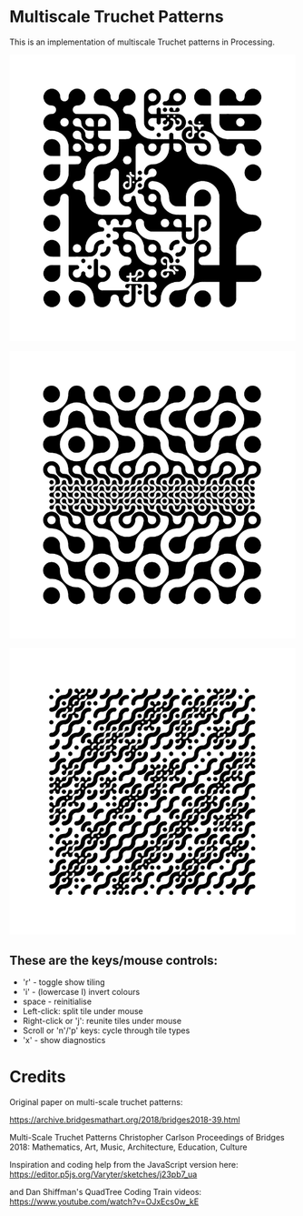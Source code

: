 # Multiscale Truchet Patterns

This is an implementation of multiscale Truchet patterns in Processing.

![screenshot](multiscale-truchet-1.png)

![screenshot](multiscale-truchet-2.png)

![screenshot](multiscale-truchet-3.png)

## These are the keys/mouse controls:

 - 'r' - toggle show tiling
 - 'i' - (lowercase I) invert colours
 - space - reinitialise
 - Left-click: split tile under mouse
 - Right-click or 'j': reunite tiles under mouse
 - Scroll or 'n'/'p' keys: cycle through tile types
 - 'x' - show diagnostics

# Credits

Original paper on multi-scale truchet patterns:

   https://archive.bridgesmathart.org/2018/bridges2018-39.html

   Multi-Scale Truchet Patterns
   Christopher Carlson
   Proceedings of Bridges 2018: Mathematics, Art, Music, Architecture, Education, Culture

   Inspiration and coding help from the JavaScript version here:
      https://editor.p5js.org/Varyter/sketches/j23pb7_ua

   and Dan Shiffman's QuadTree Coding Train videos:
      https://www.youtube.com/watch?v=OJxEcs0w_kE
